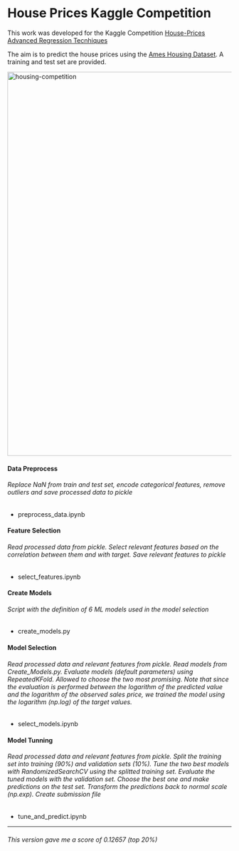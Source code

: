 # House Prices Kaggle Competition

This work was developed for the Kaggle Competition [House-Prices Advanced Regression Tecnhiques](https://www.kaggle.com/competitions/house-prices-advanced-regression-techniques/overview)

The aim is to predict the house prices using the <ins>Ames Housing Dataset</ins>. A training and test set are provided.

<img width="862" alt="housing-competition" src="https://user-images.githubusercontent.com/95075305/176886462-d891a78a-8b7b-497a-a14e-983d79105e67.png">

#### Data Preprocess
###### Replace NaN from train and test set, encode categorical features, remove outliers and save processed data to pickle
- preprocess_data.ipynb

#### Feature Selection
###### Read processed data from pickle. Select relevant features based on the correlation between them and with target. Save relevant features to pickle
- select_features.ipynb

#### Create Models
###### Script with the definition of 6 ML models used in the model selection
- create_models.py

#### Model Selection
###### Read processed data and relevant features from pickle. Read models from Create_Models.py. Evaluate models (default parameters) using RepeatedKFold. Allowed to choose the two most promising. Note that since the evaluation is performed between the logarithm of the predicted value and the logarithm of the observed sales price, we trained the model using the logarithm (np.log) of the target values.
- select_models.ipynb

#### Model Tunning
###### Read processed data and relevant features from pickle. Split the training set into training (90%) and validation sets (10%). Tune the two best models with RandomizedSearchCV using the splitted training set. Evaluate the tuned models with the validation set. Choose the best one and make predictions on the test set. Transform the predictions back to normal scale (np.exp). Create submission file
- tune_and_predict.ipynb

---------------------------------------------------------
###### This version gave me a score of 0.12657 (top 20%)
